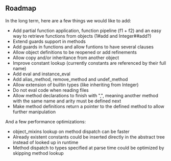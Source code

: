 ## Roadmap

In the long term, here are a few things we would like to add:

* Add partial function application, function pipeline (f1 + f2) and an easy way to retrieve functions from objects (1#add and Integer##add?)
* Extend guards support in methods
* Add guards in functions and allow funtions to have several clauses
* Allow object definitions to be reopened or add refinements
* Allow copy and/or inheritance from another object
* Improve constant lookup (currently constants are referenced by their full name)
* Add eval and instance_eval
* Add alias\_method, remove\_method and undef\_method
* Allow extension of builtin types (like inheriting from Integer)
* Do not eval code when reading files
* Allow method declarations to finish with ",", meaning another method with the same name and arity must be defined next
* Make method definitions return a pointer to the defined method to allow further manipulation

And a few performance optimizations:

* object_mixins lookup on method dispatch can be faster
* Already existent constants could be inserted directly in the abstract tree instead of looked up in runtime
* Method dispatch to types specified at parse time could be optimized by skipping method lookup